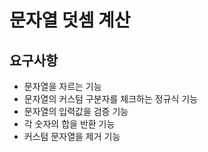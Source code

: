 # 문자열 덧셈 계산
## 요구사항
- 문자열을 자르는 기능
- 문자열의 커스텀 구분자를 체크하는 정규식 기능
- 문자열의 입력값을 검증 기능
- 각 숫자의 합을 반환 기능
- 커스텀 문자열을 제거 기능

